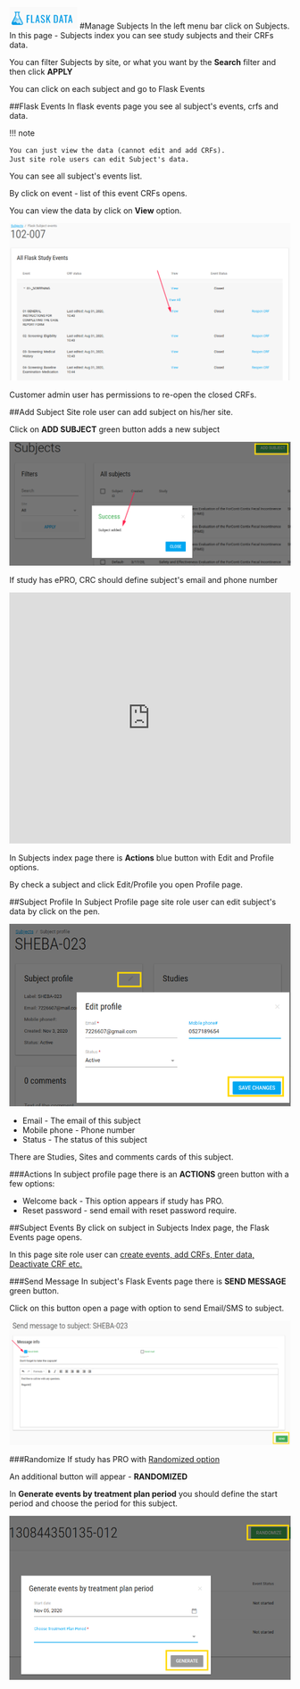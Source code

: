 <a href="https://www.flaskdata.io">![Screenshot](img/flaskdata_logo.PNG)</a>
#Manage Subjects
In the left menu bar click on Subjects.
In this page - Subjects index you can see study subjects and their CRFs data.

You can filter Subjects by site, or what you want by the **Search** filter and then click **APPLY**

You can click on each subject and go to Flask Events

##Flask Events
In flask events page you see al subject's events, crfs and data.

!!! note

    You can just view the data (cannot edit and add CRFs).
    Just site role users can edit Subject's data.

You can see all subject's events list.

By click on event - list of this event CRFs opens.

You can view the data by click on **View** option.

![Screenshot](img/subjects/flask_events_ca_view.PNG)

Customer admin user has permissions to re-open the closed CRFs.

##Add Subject
Site role user can add subject on his/her site.

Click on **ADD SUBJECT** green button adds a new subject 

![Screenshot](img/subjects/subjeects_add_one_click.PNG)

If study has ePRO, CRC should define subject's email and phone number

<iframe style="width: 100%;height: 450px;" src="https://www.youtube.com/embed/cvTWk8Bjtl8?rel=0&amp;showinfo=0" frameborder="0" allowfullscreen></iframe>

In Subjects index page there is **Actions** blue button with Edit and Profile options.

By check a subject and click Edit/Profile you open Profile page.

##Subject Profile
In Subject Profile page site role user can edit subject's data by click on the pen.

![Screenshot](img/subjects/subject_edit.PNG)

* Email - The email of this subject
* Mobile phone - Phone number
* Status - The status of this subject

There are Studies, Sites and comments cards of this subject.

###Actions
In subject profile page there is an **ACTIONS** green button with a few options:

* Welcome back - This option appears if study has PRO.
* Reset password - send email with reset password require.

##Subject Events
By click on subject in Subjects Index page, the Flask Events page opens.

In this page site role user can [create events, add CRFs, Enter data, Deactivate CRF etc.](./manage_data.md#create-event-by-crf)

###Send Message
In subject's Flask Events page there is **SEND MESSAGE** green button.

Click on this button open a page with option to send Email/SMS to subject.

![Screenshot](img/subjects/subject_send_message.PNG)

###Randomize
If study has PRO with [Randomized option](./manage_forms.md#study-schedules)

An additional button will appear - **RANDOMIZED**

In **Generate events by treatment plan period** you should define the start period and choose the period for this subject.

![Screenshot](img/subjects/flask_events_randomized.PNG)







